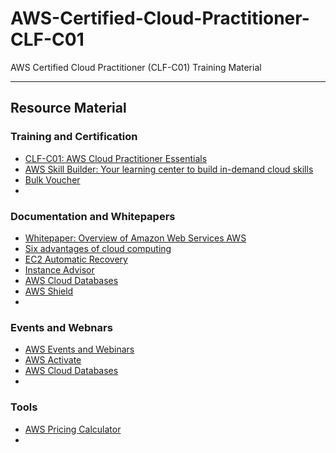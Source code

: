 # AWS-Certified-Cloud-Practitioner-CLF-C01
AWS Certified Cloud Practitioner (CLF-C01) Training Material

---

## Resource Material

### Training and Certification
- [CLF-C01: AWS Cloud Practitioner Essentials](https://explore.skillbuilder.aws/learn/course/external/view/elearning/134/aws-cloud-practitioner-essentials)
- [AWS Skill Builder: Your learning center to build in-demand cloud skills](https://explore.skillbuilder.aws)
- [Bulk Voucher](https://aws.amazon.com/certification/bulk-voucher)
- []()

### Documentation and Whitepapers
- [Whitepaper: Overview of Amazon Web Services AWS](https://d1.awsstatic.com/whitepapers/aws-overview.pdf)
- [Six advantages of cloud computing](https://docs.aws.amazon.com/whitepapers/latest/aws-overview/six-advantages-of-cloud-computing.html)
- [EC2 Automatic Recovery](https://aws.amazon.com/about-aws/whats-new/2022/03/amazon-ec2-default-automatic-recovery/)
- [Instance Advisor](https://aws.amazon.com/ec2/spot/instance-advisor/)
- [AWS Cloud Databases](https://aws.amazon.com/products/databases/)
- [AWS Shield](https://aws.amazon.com/shield/features/)
- []()

### Events and Webnars
- [AWS Events and Webinars](https://aws.amazon.com/events/)
- [AWS Activate](https://aws.amazon.com/activate/)
- [AWS Cloud Databases](https://aws.amazon.com/products/databases/)
- []()

### Tools
- [AWS Pricing Calculator](https://calculator.aws)
- []()

